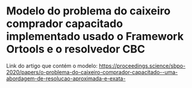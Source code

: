 # Modelo do problema do caixeiro comprador capacitado implementado usado o Framework Ortools e o resolvedor CBC
Link do artigo que contém o modelo:
https://proceedings.science/sbpo-2020/papers/o-problema-do-caixeiro-comprador-capacitado--uma-abordagem-de-resolucao-aproximada-e-exata-
